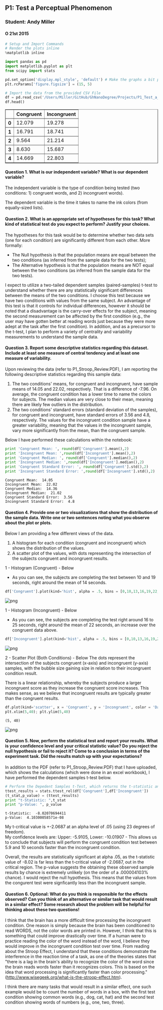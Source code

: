 
## P1: Test a Perceptual Phenomenon
### Student: Andy Miller
#### O 21st 2015


```python
# Setup and Import Commands
# Render the plots inline
%matplotlib inline

import pandas as pd
import matplotlib.pyplot as plt
from scipy import stats

pd.set_option('display.mpl_style', 'default') # Make the graphs a bit prettier
plt.rcParams['figure.figsize'] = (15, 5)

# Import the data from the provided CSV File
df = pd.read_csv('/Users/Miller/GitHub/GhNanoDegree/Projects/P1_Test_a_Perceptual_Phenomenon/Files/P1_stroopdata.csv')
df.head()
```




<div>
<table border="1" class="dataframe">
  <thead>
    <tr style="text-align: right;">
      <th></th>
      <th>Congruent</th>
      <th>Incongruent</th>
    </tr>
  </thead>
  <tbody>
    <tr>
      <th>0</th>
      <td>12.079</td>
      <td>19.278</td>
    </tr>
    <tr>
      <th>1</th>
      <td>16.791</td>
      <td>18.741</td>
    </tr>
    <tr>
      <th>2</th>
      <td>9.564</td>
      <td>21.214</td>
    </tr>
    <tr>
      <th>3</th>
      <td>8.630</td>
      <td>15.687</td>
    </tr>
    <tr>
      <th>4</th>
      <td>14.669</td>
      <td>22.803</td>
    </tr>
  </tbody>
</table>
</div>



#### Question 1. What is our independent variable? What is our dependent variable?

The independent variable is the type of condition being tested (two conditions: 1) congruent words, and 2) incongruent words). 

The dependent variable is the time it takes to name the ink colors (from equally-sized lists).

#### Question 2. What is an appropriate set of hypotheses for this task? What kind of statistical test do you expect to perform? Justify your choices.
The hypotheses for this task would be to determine whether two data sets (one for each condition) are significantly different from each other.  More formally: 
- The Null hypothesis is that the population means are equal between the two conditions (as inferred from the sample data for the two tests);
- The Alternative hypothesis is that the population means are NOT equal between the two conditions (as inferred from the sample data for the two tests).

I expect to utilize a two-tailed dependent samples (paired-samples) t-test to understand whether there are any statistically significant differences between the means of the two conditions.  I choose this test because we have two conditions with values from the same subject.  An advantage of this test is that it controls for individual differences, however it should be noted that a disadvantage is the carry-over effects for the subject, meaning the second measurement can be affected by the first condition (e.g., the user may have gotten better at reading words just because they were more adept at the task after the first condition).  In addition, and as a precursor to the t-test, I plan to perform a variety of centrality and variability measurements to understand the sample data.

#### Question 3. Report some descriptive statistics regarding this dataset. Include at least one measure of central tendency and at least one measure of variability.

Upon reviewing the data (refer to P1_Stroop_Review.PDF), I am reporting the following descriptive statistics regarding this sample data: 
1. The two conditions' means, for congruent and incongruent, have sample means of 14.05 and 22.02, respectively.  That is a difference of -7.96.  On average, the congruent condition has a lower time to name the colors for subjects.  The median values are very close to their mean, meaning there are likely few outliers in the distribution.
2. The two conditions' standard errors (standard deviation of the samples), for congruent and incongruent, have standard errors of 3.56 and 4.8, respectively.  The values for the incongruent condition sample have a greater variability, meaning that the values in the incongruent sample, vary more significantly from the mean, than the congruent sample.

Below I have performed these calculations within the notebook:


```python
print 'Congruent Mean: ', round(df['Congruent'].mean(),2)
print 'Incongruent Mean: ',round(df['Incongruent'].mean(),2) 
print 'Congruent Median: ', round(df['Congruent'].median(),2) 
print 'Incongruent Median: ',round(df['Incongruent'].median(),2) 
print 'Congruent Standard Error: ', round(df['Congruent'].std(),2) 
print 'Incongruent Standard Error: ',round(df['Incongruent'].std(),2)
```

    Congruent Mean:  14.05
    Incongruent Mean:  22.02
    Congruent Median:  14.36
    Incongruent Median:  21.02
    Congruent Standard Error:  3.56
    Incongruent Standard Error:  4.8


#### Question 4. Provide one or two visualizations that show the distribution of the sample data. Write one or two sentences noting what you observe about the plot or plots.

Below I am providing a few different views of the data.  
1. A histogram for each condition (congruent and incongruent) which shows the distribution of the values.
2. A scatter plot of the values, with dots representing the intersection of the subjects congruent and incongruent results.

1 - Histogram (Congruent) - Below
- As you can see, the subjects are completing the test between 10 and 19 seconds, right around the mean of 14 seconds.


```python
df['Congruent'].plot(kind='hist', alpha = .5, bins = [0,10,13,16,19,22,25,28,31,34,37,40], title ="Congruent Condition");
```


![png](output_8_0.png)


1 - Histogram (Incongruent) - Below
- As you can see, the subjects are completing the test right around 16 to 25 seconds, right around the mean of 22 seconds, an increase over the congruent data above.


```python
df['Incongruent'].plot(kind='hist', alpha = .5, bins = [0,10,13,16,19,22,25,28,31,34,37,40],title ="Incongruent Condition");
```


![png](output_10_0.png)


2 - Scatter Plot (Both Conditions) - Below
The dots represent the intersection of the subjects congruent (x-axis) and incongruent (y-axis) samples, with the bubble size gaining size in relation to their incongruent condition result.  

There is a linear relationship, whereby the subjects produce a larger incongruent score as they increase the congruent score increases.  This makes sense, as we believe that incongruent results are typically greater than the congruent results.


```python
df.plot(kind='scatter', x = 'Congruent', y = 'Incongruent', color = 'DarkBlue', s=df['Incongruent']*5);
plt.xlim(5,40); plt.ylim(5,40)
```




    (5, 40)




![png](output_12_1.png)


#### Question 5. Now, perform the statistical test and report your results. What is your confidence level and your critical statistic value? Do you reject the null hypothesis or fail to reject it? Come to a conclusion in terms of the experiment task. Did the results match up with your expectations?

In addition to the PDF (refer to P1_Stroop_Review.PDF) that I have uploaded, which shows the calculations (which were done in an excel workbook), I have performed the dependent samples t-test below.


```python
# Perform the Depedent Samples t-Test, which returns the t-statistic and the p-value.
ttest_results = stats.ttest_rel(df['Congruent'],df['Incongruent'])
(t_stat,p_value) = (ttest_results)
print "t-Statistic: ",t_stat
print "p-Value: ", p_value
```

    t-Statistic:  -8.02070694411
    p-Value:  4.10300058571e-08


My t-critical value is +-2.0687 at an alpha level of .05 (using 23 degrees of freedom).  
My confidence levels are: Upper: -5.9105, Lower: -10.01907 - This allows us to conclude that subjects will perform the congruent condition test between 5.9 and 10 seconds faster than the incongruent condition.

Overall, the results are statistically significant at alpha .05, as the t-statistic value of -8.02 is far less than the t-critical value of -2.0687, out in the critical region.  The p-value suggests the obtaining these observed sample results by chance is extremely unlikely (on the order of a .000004103% chance).  I would reject the null hypothesis.  This means that the values from the congurent test were signficantly less than the incongruent sample. 

#### Question 6. Optional: What do you think is responsible for the effects observed? Can you think of an alternative or similar task that would result in a similar effect? Some research about the problem will be helpful for thinking about these two questions!

I think that the brain has a more difficult time processing the incongruent condition.  One reason is simply because the brain has been conditioned to read WORDS, not the color words are printed in.  However, I think that this is something that could improve drastically over time.  If a human were to practice reading the color of the word instead of the word, I believe they would improve in the incongruent condition test over time.  From reading about the Stroop Effect, I understand that these conditions demonstrate the interference in the reaction time of a task, as one of the theories states that "there is a lag in the brain's ability to recognize the color of the word since the brain reads words faster than it recognizes colors.  This is based on the idea that word processing is significantly faster than color processing." (http://www.wisegeek.org/what-is-the-stroop-effect.htm).

I think there are many tasks that would result in a similar effect, one such example would be to count the number of words in a box, with the first test condition showing common words (e.g., dog, cat, hat) and the second test condition showing words of numbers (e.g., one, two, three).  
